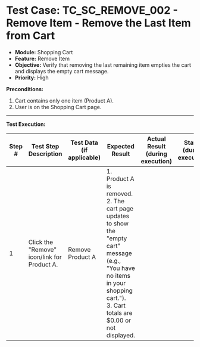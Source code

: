 # Test Case: TC_SC_REMOVE_002 - Remove Item - Remove the Last Item from Cart

* **Module:** Shopping Cart
* **Feature:** Remove Item
* **Objective:** Verify that removing the last remaining item empties the cart and displays the empty cart message.
* **Priority:** High

**Preconditions:**
1.  Cart contains only one item (Product A).
2.  User is on the Shopping Cart page.

---
**Test Execution:**

| Step # | Test Step Description                                                                 | Test Data (if applicable)                     | Expected Result                                                                                                                               | Actual Result (during execution) | Status (during execution) | Notes (during execution) |
|--------|---------------------------------------------------------------------------------------|-----------------------------------------------|-----------------------------------------------------------------------------------------------------------------------------------------------|----------------------------------|---------------------------|--------------------------|
| 1      | Click the "Remove" icon/link for Product A.                                           | Remove Product A                              | 1. Product A is removed. <br> 2. The cart page updates to show the "empty cart" message (e.g., "You have no items in your shopping cart."). <br> 3. Cart totals are $0.00 or not displayed. |                                  |                           |                          |
